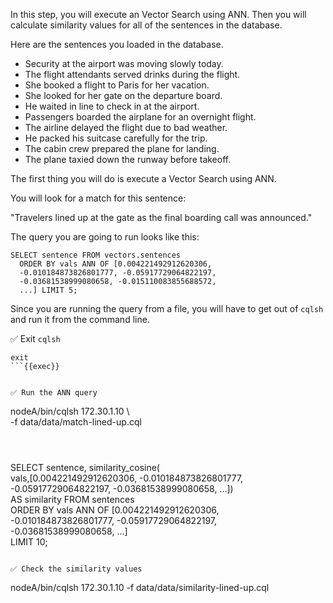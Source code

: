 In this step, you will execute an Vector Search using ANN.
Then you will calculate similarity values for all of the sentences in the database.

Here are the sentences you loaded in the database.

- Security at the airport was moving slowly today.  
- The flight attendants served drinks during the flight.  
- She booked a flight to Paris for her vacation.  
- She looked for her gate on the departure board.  
- He waited in line to check in at the airport.  
- Passengers boarded the airplane for an overnight flight.  
- The airline delayed the flight due to bad weather.  
- He packed his suitcase carefully for the trip.  
- The cabin crew prepared the plane for landing.  
- The plane taxied down the runway before takeoff.  

The first thing you will do is execute a Vector Search using ANN.

You will look for a match for this sentence:  

"Travelers lined up at the gate as the final boarding call was announced."

The query you are going to run looks like this:

```
SELECT sentence FROM vectors.sentences  
  ORDER BY vals ANN OF [0.004221492912620306,  
  -0.010184873826801777, -0.05917729064822197,  
  -0.03681538999080658, -0.015110083855688572,  
  ...] LIMIT 5;

```

Since you are running the query from a file, you will have to get out of `cqlsh` and run it from the command line.

✅ Exit `cqlsh`
```
exit
```{{exec}}


✅ Run the ANN query
```
nodeA/bin/cqlsh 172.30.1.10 \  
  -f data/data/match-lined-up.cql
```{{exec}}



```
SELECT 
  sentence, similarity_cosine(  
     vals,[0.004221492912620306, -0.010184873826801777,  
    -0.05917729064822197, -0.03681538999080658, ...])  
  AS similarity FROM sentences  
  ORDER BY vals ANN OF [0.004221492912620306,  
    -0.010184873826801777, -0.05917729064822197,  
    -0.03681538999080658, ...]  
  LIMIT 10; 
```

✅ Check the similarity values
```
nodeA/bin/cqlsh 172.30.1.10 -f data/data/similarity-lined-up.cql
```{{exec}}